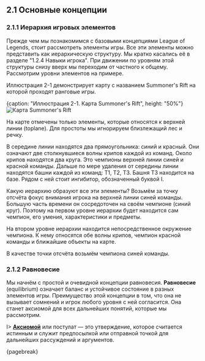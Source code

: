 ## 2.1 Основные концепции

### 2.1.1 Иерархия игровых элементов

Прежде чем мы познакомимся с базовыми концепциями League of Legends, стоит рассмотреть элементы игры. Все эти элементы можно представить как иерархическую структуру. Мы кратко касались её в разделе "1.2.4 Навыки игрока". При движении по уровням этой структуры снизу вверх мы переходим от частного к общему. Рассмотрим уровни элементов на примере.

Иллюстрация 2-1 демонстрирует карту с названием Summoner's Rift на которой проходят ранговые игры.

{caption: "Иллюстрация 2-1. Карта Summoner's Rift", height: "50%"}
![Карта Summoner's Rift](images/Psychology/summoners-rift-map-season-13-toplane.png)

На карте отмечены только элементы, которые относятся к верхней линии (toplane). Для простоты мы игнорируем близлежащий лес и речку.

В середине линии находятся два прямоугольника: синий и красный. Они означают две столкнувшиеся волны крипов каждой из команд. Около крипов находятся два круга. Это чемпионы верхней линии синей и красной команды. Дальше по мере удаления от середины линии находятся башни каждой из команд: T1, T2, T3. Башня T3 находится на базе. Рядом с ней стоит ингибитор, обозначенный буквой I.

Какую иерархию образуют все эти элементы? Возьмём за точку отсчёта фокус внимания игрока на верхней линии синей команды. Большую часть времени он сосредоточен на своём чемпионе (синий круг). Поэтому на первом уровне иерархии будет находится сам чемпион, его умения, характеристики и предметы. 

На втором уровне иерархии находится непосредственное окружение чемпиона. К нему относятся обе волны крипов, чемпион красной команды и ближайшие объекты на карте.



В качестве точки отсчёта возьмём чемпиона синей команды.

>>>

### 2.1.2 Равновесие

Мы начнём с простой и очевидной концепции равновесия. **Равновесие** (equilibrium) означает баланс и устойчивое состояние в разных элементов игры. Преимущество этой концепции в том, что она не вызывает сомнений и игрок любого уровня с ней согласится. Она станет аксиомой для всех дальнейших понятий, которые мы рассмотрим.

I> [**Аксиомой**](https://ru.wikipedia.org/wiki/Аксиома) или постулат — это утверждение, которое считается истинным и служит предпосылкой или отправной точкой для дальнейших рассуждений и аргументов.

>>>

{pagebreak}